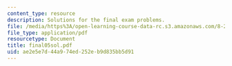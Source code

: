 ```yaml
---
content_type: resource
description: Solutions for the final exam problems.
file: /media/https%3A/open-learning-course-data-rc.s3.amazonaws.com/8-20-introduction-to-special-relativity-january-iap-2005/ae2e5e7d44a974ed252eb9d835bb5d91_final05sol.pdf
file_type: application/pdf
resourcetype: Document
title: final05sol.pdf
uid: ae2e5e7d-44a9-74ed-252e-b9d835bb5d91
---
```

